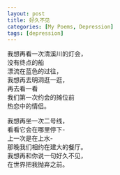```yaml
---
layout: post
title: 好久不见
categories: [My Poems, Depression]
tags: [depression]
---
```


我想再看一次清溪川的灯会，  
没有终点的船  
漂流在蓝色的过往，  
我想再去明洞逛一逛，  
再去看一看  
我们第一次约会的摊位前  
热恋中的情侣。  

我想再坐一次二号线，  
看看它会在哪里停下-  
上一次是在上水-  
那晚我们相约在建大的餐厅。  
我想再和你说一句好久不见，   
在世界把我抛弃之前。  
